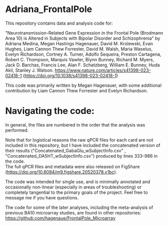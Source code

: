 # Adriana_FrontalPole

This repository contains data and analysis code for:

"Neurotransmission-Related Gene Expression in the Frontal Pole (Brodmann Area 10) is Altered in Subjects with Bipolar Disorder and Schizophrenia" by
Adriana Medina, Megan Hastings Hagenauer, David M. Krolewski, Evan Hughes, Liam Cannon Thew Forrester, David M. Walsh, Maria Waselus, Evelyn Richardson, Cortney A. Turner, Adolfo Sequeira, Preston Cartagena, Robert C. Thompson, Marquis Vawter, Blynn Bunney, Richard M. Myers, Jack D. Barchas, Francis Lee, Alan F. Schatzberg, William E. Bunney, Huda Akil, Stanley J. Watson.
https://www.nature.com/articles/s41398-023-02418-1 (https://doi.org/10.1038/s41398-023-02418-1)

This code was primarily written by Megan Hagenauer, with some additional contribution by Liam Cannon Thew Forrester and Evelyn Richardson.


# Navigating the code:

In general, the files are numbered in the order that the analysis was performed. 

Note that for logistical reasons the raw qPCR files for each card are not included in this repository, but I have included the concatenated version of their results ("Concatenated_GabaGlu_wSubjectInfo.csv" , "Concatenated_DA5HT_wSubjectInfo.csv") produced by lines 333-986 in the code.  
The full qPCR files and metadata were also released on FigShare (https://doi.org/10.6084/m9.figshare.20520378.v1bc).

The code was intended for single use, and is minimally annotated and occasionally non-linear (especially in areas of troubleshooting) or completely tangential to the primary goals of the project. Feel free to message me if you have questions.

The code for some of the later analyses, including the meta-analysis of previous BA10 microarray studies, are found in other repositories:
https://github.com/hagenaue/FrontalPole_Microarray

